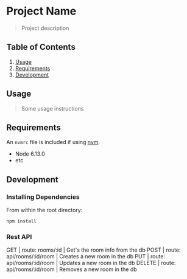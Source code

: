 # Project Name

> Project description

## Table of Contents

1. [Usage](#Usage)
1. [Requirements](#requirements)
1. [Development](#development)

## Usage

> Some usage instructions

## Requirements

An `nvmrc` file is included if using [nvm](https://github.com/creationix/nvm).

- Node 6.13.0
- etc

## Development

### Installing Dependencies

From within the root directory:

```sh
npm install
```

### Rest API

GET | route: rooms/:id | Get's the room info from the db
POST | route: api/rooms/:id/room | Creates a new room in the db
PUT | route: api/rooms/:id/room | Updates a new room in the db
DELETE | route: api/rooms/:id/room | Removes a new room in the db


